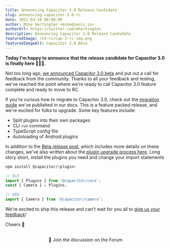 ```yaml
---
title: Announcing Capacitor 3.0 Release Candidate
slug: announcing-capacitor-3-0-rc
date: 2021-03-10 08:00:00
author: Mike Hartington <mike@ionic.io>
authorUrl: https://twitter.com/mhartington
description: Announcing Capacitor 3.0 Release Candidate
featuredImage: /v3-rc/cap-3-rc-img.png
featuredImageAlt: Capacitor 3.0 Beta
---
```


**Today I'm happy to announce that the release candidate for Capacitor 3.0 is finally here 🎉🎉🎉.**

Not too long ago, [we announced Capacitor 3.0 beta](https://capacitorjs.com/blog/announcing-capacitor-3-0-beta) and put out a call for feedback from the community. Thanks to all your feedback and testing, we've reached the point where we're ready to call Capacitor 3.0 feature complete and ready to move to RC.

If you're curious how to migrate to Capacitor 3.0, check out the [migration guide](https://capacitorjs.com/docs/v3/updating/3-0) we've published in our docs. This is a feature packed release, and we're excited for folks to upgrade. Some key features include:

- Split plugins into their own packages
- CLI `run` command
- TypeScript config file
- Autoloading of Android plugins

In addition to the [Beta release post](https://capacitorjs.com/blog/announcing-capacitor-3-0-beta), which includes more details on these changes, we've also written about the [plugin upgrade process here](https://ionic.io/blog/understanding-changes-to-capacitor-3-core-plugins/). Long story short, install the plugins you need and change your import statements

```bash
npm install @capacitor/<plugin>
```

```ts
// OLD
import { Plugins } from '@capacitor/core';
const { Camera } = Plugins;

// NEW
import { Camera } from '@capacitor/camera';
```

We're excited to ship this release and can't wait for you all to [give us your feedback](https://github.com/ionic-team/capacitor/issues)!

Cheers 🍻

<br />

<div align="center">

<blog-forum-link href="https://forum.ionicframework.com/t/announcing-capacitor-3-0-rc/205868">
👋 Join the discussion on the Forum
</blog-forum-link>

</div>
